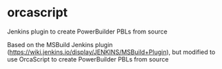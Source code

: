 # orcascript
Jenkins plugin to create PowerBuilder PBLs from source

Based on the MSBuild Jenkins plugin (https://wiki.jenkins.io/display/JENKINS/MSBuild+Plugin), but modified to use OrcaScript to create PowerBuilder PBLs from source
